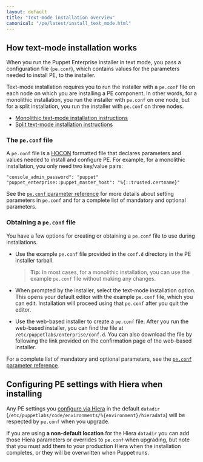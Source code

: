 ```yaml
---
layout: default
title: "Text-mode installation overview"
canonical: "/pe/latest/install_text_mode.html"
---
```



## How text-mode installation works

When you run the Puppet Enterprise installer in text mode, you pass a configuration file (`pe.conf`), which contains values for the parameters needed to install PE, to the installer.

Text-mode installation requires you to run the installer with a `pe.conf` file on each node on which you are installing a PE component. In other words, for a monolithic installation, you run the installer with `pe.conf` on one node, but for a split installation, you run the installer with `pe.conf` on three nodes.

* [Monolithic text-mode installation instructions](./install_text_mode_mono.html)
* [Split text-mode installation instructions](./install_text_mode_split.html)

### The `pe.conf` file

A `pe.conf` file is a [HOCON](./config_hocon.html) formatted file that declares parameters and values needed to install and configure PE. For example, for a monolithic installation, you only need two key/value pairs:

~~~
"console_admin_password": "puppet"
"puppet_enterprise::puppet_master_host": "%{::trusted.certname}"
~~~

See the [`pe.conf` parameter reference](./install_pe_conf_param.html) for more details about setting parameters in `pe.conf` and for a complete list of mandatory and optional parameters.

### Obtaining a `pe.conf` file

You have a few options for creating or obtaining a `pe.conf` file to use during installations.

* Use the example `pe.conf` file provided in the `conf.d` directory in the PE installer tarball.

   >**Tip:** In most cases, for a monolithic installation, you can use the example `pe.conf` file without making any changes.

* When prompted by the installer, select the text-mode installation option. This opens your default editor with the example `pe.conf` file, which you can edit. Installation will proceed using that `pe.conf` after you quit the editor.
* Use the web-based installer to create a `pe.conf` file. After you run the web-based installer, you can find the file at `/etc/puppetlabs/enterprise/conf.d`. You can also download the file by following the link provided on the confirmation page of the web-based installer.

For a complete list of mandatory and optional parameters, see the [`pe.conf` parameter reference](./install_pe_conf_param.html).

## Configuring PE settings with Hiera when installing

Any PE settings you [configure via Hiera](./config_intro.html#configure-settings-with-hiera) in the default `datadir` (`/etc/puppetlabs/code/environments/%{environment}/hieradata`) will be respected by `pe.conf` when you upgrade.

If you are using **a non-default location** for the Hiera `datadir` you can add those Hiera parameters or overrides to `pe.conf` when upgrading, but note that you must add them to your production Hiera when the installation completes, or they will be overwritten when Puppet runs.
